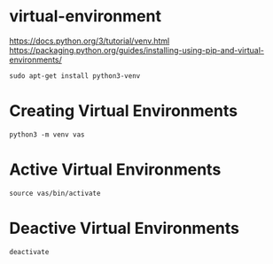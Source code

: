 # virtual-environment

https://docs.python.org/3/tutorial/venv.html
https://packaging.python.org/guides/installing-using-pip-and-virtual-environments/

```
sudo apt-get install python3-venv
```
# Creating Virtual Environments
```
python3 -m venv vas
```
# Active Virtual Environments
```
source vas/bin/activate
```
# Deactive Virtual Environments
```
deactivate
```
